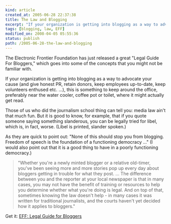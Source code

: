 ```yaml
--- 
kind: article
created_at: 2005-06-28 22:37:38
title: The Law and Blogging
excerpt: "If your organization is getting into blogging as a way to advocate your cause (and give honest PR, retain donors, keep employees up-to-date, keep volunteers enthused etc. ...), this is something to keep around the office."
tags: [blogging, law, EFF]
modified_on: 2008-04-05 05:55:36
status: publish 
path: /2005-06-28-the-law-and-blogging
---
```


The Electronic Frontier Foundation has just released a great "Legal Guide For Bloggers," which goes into some of the concepts that you might not be familiar with. 

If your organization is getting into blogging as a way to advocate your cause (and give honest PR, retain donors, keep employees up-to-date, keep volunteers enthused etc. ...), this is something to keep around the office, preferably near the water cooler, coffee pot or toilet, where it might actually get read.

Those of us who did the journalism school thing can tell you: media law ain't that much fun. But it is good to know, for example, that if you quote someone saying something slanderous, you can be legally tried for libel, which is, in fact, worse. (Libel is printed, slander spoken.)

As they are quick to point out: "None of this should stop you from blogging. Freedom of speech is the foundation of a functioning democracy ..." (I would also point out that it is a good thing to have in a poorly functioning democracy.)
<blockquote class="large">
"Whether you're a newly minted blogger or a relative old-timer, you've been seeing more and more stories pop up every day about bloggers getting in trouble for what they post. ... The difference between you and the reporter at your local newspaper is that in many cases, you may not have the benefit of training or resources to help you determine whether what you're doing is legal. And on top of that, sometimes knowing the law doesn't help - in many cases it was written for traditional journalists, and the courts haven't yet decided how it applies to bloggers."</blockquote>

Get it: <a href="http://www.eff.org/bloggers/lg/">EFF: Legal Guide for Bloggers</a>

<div style="clear:both; padding-bottom: 0.25em;"></div>